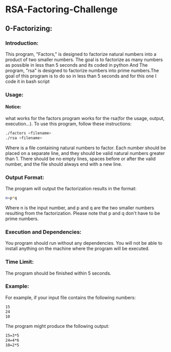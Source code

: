 # RSA-Factoring-Challenge

## 0-Factorizing:

### Introduction:

This program, "Factors," is designed to factorize natural numbers into a product of two smaller numbers. The goal is to factorize as many numbers as possible in less than 5 seconds and its coded in python
And The program, "rsa" is designed to factorize numbers into prime numbers.The goal of this program is to do so in less than 5 seconds and for this one I code it in bash script

### Usage:

#### Notice:
what works for the factors program works for the rsa(for the usage, output, execution...).
To use this program, follow these instructions:

```bash
./factors <filename>
./rsa <filename>
```
Where <file> is a file containing natural numbers to factor. Each number should be placed on a separate line, and they should be valid natural numbers greater than 1. There should be no empty lines, spaces before or after the valid number, and the file should always end with a new line.

### Output Format:

The program will output the factorization results in the format:

```bash
n=p*q
```
Where n is the input number, and p and q are the two smaller numbers resulting from the factorization. Please note that p and q don't have to be prime numbers.

### Execution and Dependencies:

You program should run without any dependencies. You will not be able to install anything on the machine where the program will be executed.

### Time Limit:

The program should be finished within 5 seconds.

### Example:

For example, if your input file contains the following numbers:

```bash
15
24
10
```
The program might produce the following output:
```bash
15=3*5
24=4*6
10=2*5
```

